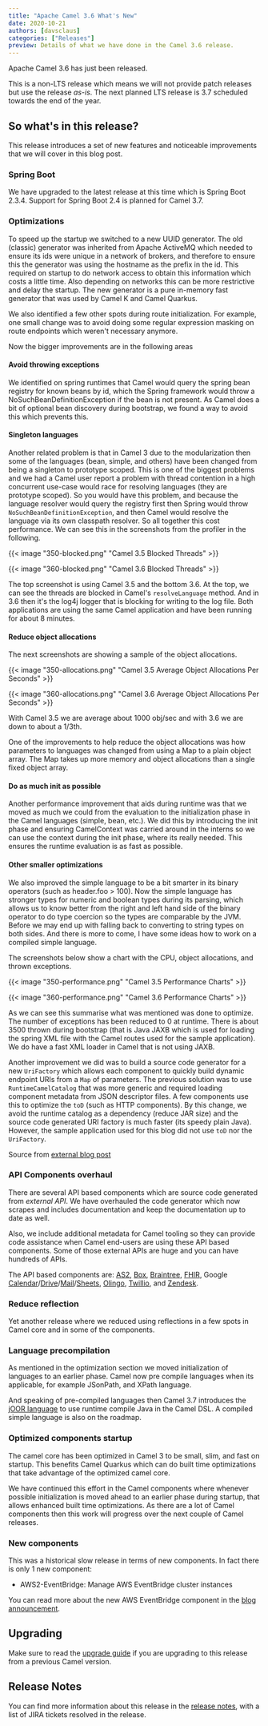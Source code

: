 ```yaml
---
title: "Apache Camel 3.6 What's New"
date: 2020-10-21
authors: [davsclaus]
categories: ["Releases"]
preview: Details of what we have done in the Camel 3.6 release.
---
```


Apache Camel 3.6 has just been released.

This is a non-LTS release which means we will not provide patch releases but use the release _as-is_.
The next planned LTS release is 3.7 scheduled towards the end of the year.


## So what's in this release?

This release introduces a set of new features and noticeable improvements that we will cover in this blog post.


### Spring Boot

We have upgraded to the latest release at this time which is Spring Boot 2.3.4.
Support for Spring Boot 2.4 is planned for Camel 3.7.


### Optimizations

To speed up the startup we switched to a new UUID generator. The old (classic) generator was inherited from Apache ActiveMQ which needed to ensure its ids were unique in a network of brokers, and therefore to ensure this the generator was using the hostname as the prefix in the id. This required on startup to do network access to obtain this information which costs a little time. Also depending on networks this can be more restrictive and delay the startup. The new generator is a pure in-memory fast generator that was used by Camel K and Camel Quarkus.

We also identified a few other spots during route initialization. For example, one small change was to avoid doing some regular expression masking on route endpoints which weren't necessary anymore.

Now the bigger improvements are in the following areas

#### Avoid throwing exceptions

We identified on spring runtimes that Camel would query the spring bean registry for known beans by id, which the Spring framework would throw a NoSuchBeanDefinitionException if the bean is not present. As Camel does a bit of optional bean discovery during bootstrap, we found a way to avoid this which prevents this.

#### Singleton languages

Another related problem is that in Camel 3 due to the modularization then some of the languages (bean, simple, and others) have been changed from being a singleton to prototype scoped. This is one of the biggest problems and we had a Camel user report a problem with thread contention in a high concurrent use-case would race for resolving languages (they are prototype scoped). So you would have this problem, and because the language resolver would query the registry first then Spring would throw `NoSuchBeanDefinitionException`, and then Camel would resolve the language via its own classpath resolver. So all together this cost performance. We can see this in the screenshots from the profiler in the following.

{{< image "350-blocked.png" "Camel 3.5 Blocked Threads" >}}

{{< image "360-blocked.png" "Camel 3.6 Blocked Threads" >}}

The top screenshot is using Camel 3.5 and the bottom 3.6. At the top, we can see the threads are blocked in Camel's `resolveLanguage` method. And in 3.6 then it's the log4j logger that is blocking for writing to the log file. Both applications are using the same Camel application and have been running for about 8 minutes.

#### Reduce object allocations

The next screenshots are showing a sample of the object allocations.

{{< image "350-allocations.png" "Camel 3.5 Average Object Allocations Per Seconds" >}}

{{< image "360-allocations.png" "Camel 3.6 Average Object Allocations Per Seconds" >}}


With Camel 3.5 we are average about 1000 obj/sec and with 3.6 we are down to about a 1/3th.

One of the improvements to help reduce the object allocations was how parameters to languages was changed from using a Map to a plain object array. The Map takes up more memory and object allocations than a single fixed object array. 

#### Do as much init as possible

Another performance improvement that aids during runtime was that we moved as much we could from the evaluation to the initialization phase in the Camel languages (simple, bean, etc.). We did this by introducing the init phase and ensuring CamelContext was carried around in the interns so we can use the context during the init phase, where its really needed. This ensures the runtime evaluation is as fast as possible.

#### Other smaller optimizations

We also improved the simple language to be a bit smarter in its binary operators (such as header.foo > 100). Now the simple language has stronger types for numeric and boolean types during its parsing, which allows us to know better from the right and left hand side of the binary operator to do type coercion so the types are comparable by the JVM. Before we may end up with falling back to converting to string types on both sides. And there is more to come, I have some ideas how to work on a compiled simple language.

The screenshots below show a chart with the CPU, object allocations, and thrown exceptions.

{{< image "350-performance.png" "Camel 3.5 Performance Charts" >}}

{{< image "360-performance.png" "Camel 3.6 Performance Charts" >}}


As we can see this summarise what was mentioned was done to optimize. The number of exceptions has been reduced to 0 at runtime. There is about 3500 thrown during bootstrap (that is Java JAXB which is used for loading the spring XML file with the Camel routes used for the sample application). We do have a fast XML loader in Camel that is not using JAXB.

Another improvement we did was to build a source code generator for a new `UriFactory` which allows each component to quickly build dynamic endpoint URIs from a `Map` of parameters. The previous solution was to use `RuntimeCamelCatalog` that was more generic and required loading component metadata from JSON descriptor files. A few components use this to optimize the `toD` (such as HTTP components). By this change, we avoid the runtime catalog as a dependency (reduce JAR size) and the source code generated URI factory is much faster (its speedy plain Java). However, the sample application used for this blog did not use `toD` nor the `UriFactory`.

Source from [external blog post](http://www.davsclaus.com/2020/10/apache-camel-36-more-camel-core.html)


### API Components overhaul

There are several API based components which are source code generated from _external API_. We have overhauled	the code generator which now scrapes and includes documentation and keep the documentation up to date as well.
  
Also, we include additional metadata for Camel tooling so they can provide code assistance when Camel end-users are using these API based components. Some of those external APIs are huge and you can have hundreds of APIs.

The API based components are: [AS2](https://camel.apache.org/components/latest/as2-component.html), [Box](https://camel.apache.org/components/latest/box-component.html), [Braintree](https://camel.apache.org/components/latest/braintree-component.html), [FHIR](https://camel.apache.org/components/latest/fhir-component.html), Google [Calendar](https://camel.apache.org/components/latest/google-calendar-component.html)/[Drive](https://camel.apache.org/components/latest/google-drive-component.html)/[Mail](https://camel.apache.org/components/latest/google-mail-component.html)/[Sheets](https://camel.apache.org/components/latest/google-sheets-component.html), [Olingo](https://camel.apache.org/components/latest/olingo4-component.html), [Twillio](https://camel.apache.org/components/latest/twilio-component.html), and [Zendesk](https://camel.apache.org/components/latest/zendesk-component.html).


### Reduce reflection

Yet another release where we reduced using reflections in a few spots in Camel core and in some of the components.


### Language precompilation

As mentioned in the optimization section we moved initialization of languages to an earlier phase.
Camel now pre compile languages when its applicable, for example JSonPath, and XPath language.

And speaking of pre-compiled languages then Camel 3.7 introduces the [jOOR language](https://camel.apache.org/components/latest/languages/joor-language.html)
to use runtime compile Java in the Camel DSL. A compiled simple language is also on the roadmap.


### Optimized components startup

The camel core has been optimized in Camel 3 to be small, slim, and fast on startup. This benefits Camel Quarkus which
can do built time optimizations that take advantage of the optimized camel core.

We have continued this effort in the Camel components where whenever possible initialization is moved ahead
to an earlier phase during startup, that allows enhanced built time optimizations. As there are a lot of Camel
components then this work will progress over the next couple of Camel releases.


### New components

This was a historical slow release in terms of new components. In fact there is only 1 new component:

- AWS2-EventBridge: Manage AWS EventBridge cluster instances

You can read more about the new AWS EventBridge component
in the [blog announcement](https://camel.apache.org/blog/2020/10/camel-aws2-eventbridge-intro/). 


## Upgrading

Make sure to read the [upgrade guide](https://camel.apache.org/manual/latest/camel-3x-upgrade-guide-3_6.html) if you
are upgrading to this release from a previous Camel version.


## Release Notes

You can find more information about this release in the [release notes](https://camel.apache.org/releases/release-3.6.0/),
with a list of JIRA tickets resolved in the release.
